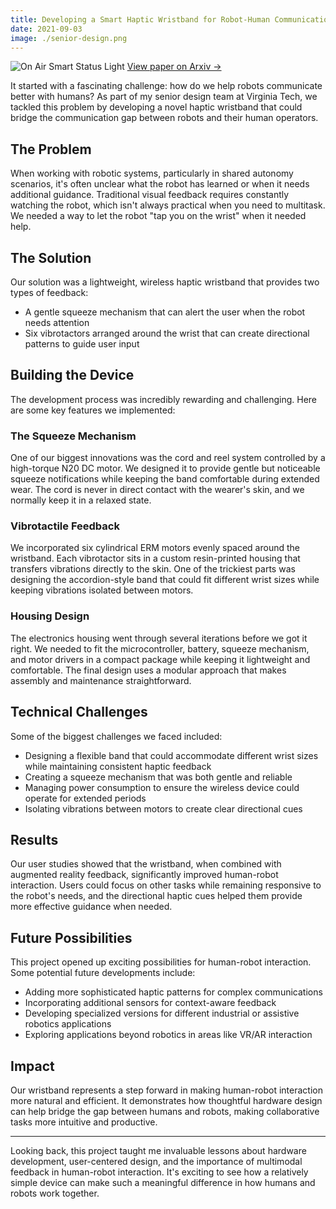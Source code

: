 ```yaml
---
title: Developing a Smart Haptic Wristband for Robot-Human Communication
date: 2021-09-03
image: ./senior-design.png
---
```


<div class="flex flex-col items-center w-full my-8">  
    <img  
        src="/posts/senior-design/senior-design.png"  
        alt="On Air Smart Status Light"  
        class="w-3/4 md:w-2/3 lg:w-1/2 h-auto rounded-lg shadow-lg"  
    />  
    <a  
        href="https://arxiv.org/abs/2109.01747"  
        class="mt-2 text-sm text-blue-300 hover:text-blue-400 italic"  
        target="_blank"  
        rel="noopener noreferrer"  
    >  
        View paper on Arxiv →  
    </a>  
</div> 

It started with a fascinating challenge: how do we help robots communicate better with humans? As part of my senior design team at Virginia Tech, we tackled this problem by developing a novel haptic wristband that could bridge the communication gap between robots and their human operators.

## The Problem

When working with robotic systems, particularly in shared autonomy scenarios, it's often unclear what the robot has learned or when it needs additional guidance. Traditional visual feedback requires constantly watching the robot, which isn't always practical when you need to multitask. We needed a way to let the robot "tap you on the wrist" when it needed help.

## The Solution

Our solution was a lightweight, wireless haptic wristband that provides two types of feedback:
- A gentle squeeze mechanism that can alert the user when the robot needs attention
- Six vibrotactors arranged around the wrist that can create directional patterns to guide user input

## Building the Device

The development process was incredibly rewarding and challenging. Here are some key features we implemented:

### The Squeeze Mechanism
One of our biggest innovations was the cord and reel system controlled by a high-torque N20 DC motor. We designed it to provide gentle but noticeable squeeze notifications while keeping the band comfortable during extended wear. The cord is never in direct contact with the wearer's skin, and we normally keep it in a relaxed state.

### Vibrotactile Feedback
We incorporated six cylindrical ERM motors evenly spaced around the wristband. Each vibrotactor sits in a custom resin-printed housing that transfers vibrations directly to the skin. One of the trickiest parts was designing the accordion-style band that could fit different wrist sizes while keeping vibrations isolated between motors.

### Housing Design
The electronics housing went through several iterations before we got it right. We needed to fit the microcontroller, battery, squeeze mechanism, and motor drivers in a compact package while keeping it lightweight and comfortable. The final design uses a modular approach that makes assembly and maintenance straightforward.

## Technical Challenges

Some of the biggest challenges we faced included:
- Designing a flexible band that could accommodate different wrist sizes while maintaining consistent haptic feedback
- Creating a squeeze mechanism that was both gentle and reliable
- Managing power consumption to ensure the wireless device could operate for extended periods
- Isolating vibrations between motors to create clear directional cues

## Results

Our user studies showed that the wristband, when combined with augmented reality feedback, significantly improved human-robot interaction. Users could focus on other tasks while remaining responsive to the robot's needs, and the directional haptic cues helped them provide more effective guidance when needed.

## Future Possibilities

This project opened up exciting possibilities for human-robot interaction. Some potential future developments include:
- Adding more sophisticated haptic patterns for complex communications
- Incorporating additional sensors for context-aware feedback
- Developing specialized versions for different industrial or assistive robotics applications
- Exploring applications beyond robotics in areas like VR/AR interaction

## Impact

Our wristband represents a step forward in making human-robot interaction more natural and efficient. It demonstrates how thoughtful hardware design can help bridge the gap between humans and robots, making collaborative tasks more intuitive and productive.

---

Looking back, this project taught me invaluable lessons about hardware development, user-centered design, and the importance of multimodal feedback in human-robot interaction. It's exciting to see how a relatively simple device can make such a meaningful difference in how humans and robots work together.